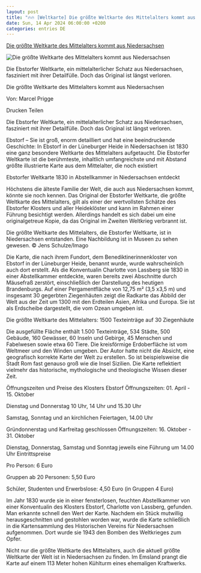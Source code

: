 ```yaml
---
layout: post
title: "🔥🔥 [Weltkarte] Die größte Weltkarte des Mittelalters kommt aus Niedersachsen"
date: Sun, 14 Apr 2024 06:00:00 +0200
categories: entries DE
---
```

[Die größte Weltkarte des Mittelalters kommt aus Niedersachsen](https://www.kreiszeitung.de/lokales/niedersachsen/die-groesste-weltkarte-des-mittelalters-kommt-aus-niedersachsen-93010769.html)

![Die größte Weltkarte des Mittelalters kommt aus Niedersachsen](https://www.kreiszeitung.de/assets/images/34/249/34249765-die-nachbildung-der-ebstorfer-weltkarte-in-einem-museum-2qkyyzRTATfe.jpg)

Die Ebstorfer Weltkarte, ein mittelalterlicher Schatz aus Niedersachsen, fasziniert mit ihrer Detailfülle. Doch das Original ist längst verloren.

Die größte Weltkarte des Mittelalters kommt aus Niedersachsen

Von: Marcel Prigge

Drucken Teilen

Die Ebstorfer Weltkarte, ein mittelalterlicher Schatz aus Niedersachsen, fasziniert mit ihrer Detailfülle. Doch das Original ist längst verloren.

Ebstorf – Sie ist groß, enorm detailliert und hat eine beeindruckende Geschichte: In Ebstorf in der Lüneburger Heide in Niedersachsen ist 1830 eine ganz besondere Weltkarte des Mittelalters aufgetaucht. Die Ebstorfer Weltkarte ist die berühmteste, inhaltlich umfangreichste und mit Abstand größte illustrierte Karte aus dem Mittelalter, die noch existiert

Ebstorfer Weltkarte 1830 in Abstellkammer in Niedersachsen entdeckt

Höchstens die älteste Familie der Welt, die auch aus Niedersachsen kommt, könnte sie noch kennen. Das Original der Ebstorfer Weltkarte, die größte Weltkarte des Mittelalters, gilt als einer der wertvollsten Schätze des Ebstorfer Klosters und aller Heideklöster und kann im Rahmen einer Führung besichtigt werden. Allerdings handelt es sich dabei um eine originalgetreue Kopie, da das Original im Zweiten Weltkrieg verbrannt ist.

Die größte Weltkarte des Mittelalters, die Ebstorfer Weltkarte, ist in Niedersachsen entstanden. Eine Nachbildung ist in Museen zu sehen gewesen. © Jens Schulze/Imago



Die Karte, die nach ihrem Fundort, dem Benediktinerinnenkloster von Ebstorf in der Lüneburger Heide, benannt wurde, wurde wahrscheinlich auch dort erstellt. Als die Konventualin Charlotte von Lassberg sie 1830 in einer Abstellkammer entdeckte, waren bereits zwei Abschnitte durch Mäusefraß zerstört, einschließlich der Darstellung des heutigen Brandenburgs. Auf einer Pergamentfläche von 12,75 m² (3,5 x3,5 m) und insgesamt 30 gegerbten Ziegenhäuten zeigt die Radkarte das Abbild der Welt aus der Zeit um 1300 mit den Erdteilen Asien, Afrika und Europa. Sie ist als Erdscheibe dargestellt, die vom Ozean umgeben ist.

Die größte Weltkarte des Mittelalters: 1500 Texteinträge auf 30 Ziegenhäute

Die ausgefüllte Fläche enthält 1.500 Texteinträge, 534 Städte, 500 Gebäude, 160 Gewässer, 60 Inseln und Gebirge, 45 Menschen und Fabelwesen sowie etwa 60 Tiere. Die kreisförmige Erdoberfläche ist vom Weltmeer und den Winden umgeben. Der Autor hatte nicht die Absicht, eine geografisch korrekte Karte der Welt zu erstellen. So ist beispielsweise die Stadt Rom fast genauso groß wie die Insel Sizilien. Die Karte reflektiert vielmehr das historische, mythologische und theologische Wissen dieser Zeit.

Öffnungszeiten und Preise des Klosters Ebstorf Öffnungszeiten: 01. April - 15. Oktober

Dienstag und Donnerstag 10 Uhr, 14 Uhr und 15.30 Uhr

Samstag, Sonntag und an kirchlichen Feiertagen, 14.00 Uhr

Gründonnerstag und Karfreitag geschlossen Öffnungszeiten: 16. Oktober - 31. Oktober

Dienstag, Donnerstag, Samstag und Sonntag jeweils eine Führung um 14.00 Uhr Eintrittspreise

Pro Person: 6 Euro

Gruppen ab 20 Personen: 5,50 Euro

Schüler, Studenten und Erwerbslose: 4,50 Euro (in Gruppen 4 Euro)

Im Jahr 1830 wurde sie in einer fensterlosen, feuchten Abstellkammer von einer Konventualin des Klosters Ebstorf, Charlotte von Lassberg, gefunden. Man erkannte schnell den Wert der Karte. Nachdem ein Stück mutwillig herausgeschnitten und gestohlen worden war, wurde die Karte schließlich in die Kartensammlung des Historischen Vereins für Niedersachsen aufgenommen. Dort wurde sie 1943 den Bomben des Weltkrieges zum Opfer.

Nicht nur die größte Weltkarte des Mittelalters, auch die aktuell größte Weltkarte der Welt ist in Niedersachsen zu finden. Im Emsland prangt die Karte auf einem 113 Meter hohen Kühlturm eines ehemaligen Kraftwerks.

